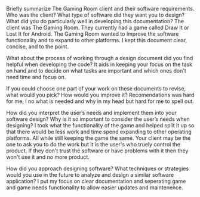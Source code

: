 Briefly summarize The Gaming Room client and their software requirements. Who was the client? What type of software did they want you to design? What did you do particularly well in developing this documentation?
The client was The Gaming Room. They currently had a game called Draw It or Lost It for Android. The Gaming Room wanted to improve the software functionality and to expand to other platforms. I kept this document clear, concise, and to the point.

What about the process of working through a design document did you find helpful when developing the code?
It aids in keeping your focus on the task on hand and to decide on what tasks are important and which ones don't need time and focus on.

If you could choose one part of your work on these documents to revise, what would you pick? How would you improve it?
Recomendations was hard for me, I no what is needed and why in my head but hard for me to spell out.

How did you interpret the user’s needs and implement them into your software design? Why is it so important to consider the user’s needs when designing?
I took what the functionality of the game and helped split it up so that there would be less work and time spend expanding to other operating platforms. All while still keeping the game the same. Your client may be the one to ask you to do the work but it is the user's who truely control the product. If they don't trust the software or have problems with it then they won't use it and no more product.

How did you approach designing software? What techniques or strategies would you use in the future to analyze and design a similar software application?
I put my focus on clear documentation and seperating game and game needs functionality to allow easier updates and maintenence.
